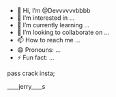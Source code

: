 - 👋 Hi, I’m @Devvvvvvbbbb
- 👀 I’m interested in ...
- 🌱 I’m currently learning ...
- 💞️ I’m looking to collaborate on ...
- 📫 How to reach me ...
- 😄 Pronouns: ...
- ⚡ Fun fact: ...

<!---
Devvvvvvbbbb/Devvvvvvbbbb is a ✨ special ✨ repository because its `README.md` (this file) appears on your GitHub profile.
You can click the Preview link to take a look at your changes.
--->pass crack insta;
____jerry____s
